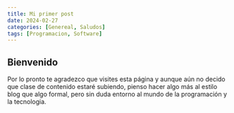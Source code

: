 ```yaml
---
title: Mi primer post 
date: 2024-02-27
categories: [Genereal, Saludos]
tags: [Programacion, Software]
---
```


## Bienvenido

Por lo pronto te agradezco que visites esta página y aunque aún no decido que clase de contenido estaré subiendo, pienso hacer algo más al estilo blog que algo formal, pero sin duda entorno al mundo de la programación y la tecnologia.  